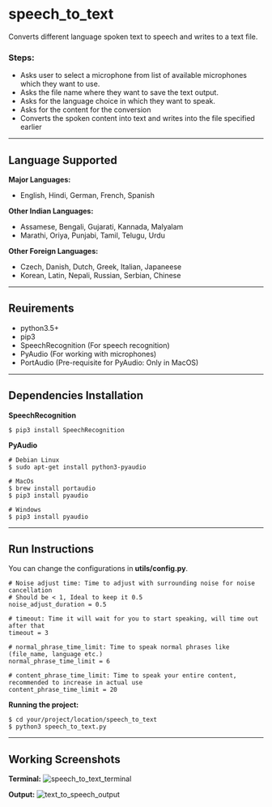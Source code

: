 # speech_to_text
Converts different language spoken text to speech and writes to a text file.

### Steps:

- Asks user to select a microphone from list of available microphones which they want to use.
- Asks the file name where they want to save the text output.
- Asks for the language choice in which they want to speak.
- Asks for the content for the conversion
- Converts the spoken content into text and writes into the file specified earlier

---------

## Language Supported

**Major Languages:**

- English, Hindi, German, French, Spanish

**Other Indian Languages:**

- Assamese, Bengali, Gujarati, Kannada, Malyalam
- Marathi, Oriya, Punjabi, Tamil, Telugu, Urdu
    
**Other Foreign Languages:**

- Czech, Danish, Dutch, Greek, Italian, Japaneese
- Korean, Latin, Nepali, Russian, Serbian, Chinese

---------

## Reuirements

- python3.5+
- pip3
- SpeechRecognition (For speech recognition)
- PyAudio (For working with microphones)
- PortAudio (Pre-requisite for PyAudio: Only in MacOS)


--------


## Dependencies Installation

**SpeechRecognition**

    $ pip3 install SpeechRecognition

**PyAudio**

    # Debian Linux
    $ sudo apt-get install python3-pyaudio

    # MacOs
    $ brew install portaudio
    $ pip3 install pyaudio

    # Windows
    $ pip3 install pyaudio


--------

## Run Instructions

You can change the configurations in **utils/config.py**.

    # Noise adjust time: Time to adjust with surrounding noise for noise cancellation
    # Should be < 1, Ideal to keep it 0.5
    noise_adjust_duration = 0.5 

    # timeout: Time it will wait for you to start speaking, will time out after that
    timeout = 3

    # normal_phrase_time_limit: Time to speak normal phrases like (file_name, language etc.)
    normal_phrase_time_limit = 6

    # content_phrase_time_limit: Time to speak your entire content, recommended to increase in actual use
    content_phrase_time_limit = 20


**Running the project:**

    $ cd your/project/location/speech_to_text
    $ python3 speech_to_text.py


---------

## Working Screenshots

**Terminal:**
![speech_to_text_terminal](https://user-images.githubusercontent.com/8958028/50296460-8be79800-04a0-11e9-935c-95024ce36c60.png)

**Output:**
![text_to_speech_output](https://user-images.githubusercontent.com/8958028/50296585-d2d58d80-04a0-11e9-8a68-2e35a785b062.png)

